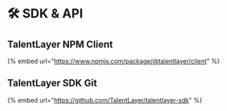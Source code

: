 # 🛠 SDK & API

## TalentLayer NPM Client

{% embed url="https://www.npmjs.com/package/@talentlayer/client" %}

## TalentLayer SDK Git

{% embed url="https://github.com/TalentLayer/talentlayer-sdk" %}

